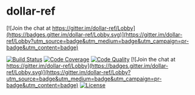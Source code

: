 # dollar-ref

[![Join the chat at https://gitter.im/dollar-ref/Lobby](https://badges.gitter.im/dollar-ref/Lobby.svg)](https://gitter.im/dollar-ref/Lobby?utm_source=badge&utm_medium=badge&utm_campaign=pr-badge&utm_content=badge)

[![Build Status](https://travis-ci.org/bagrat/dollar-ref.svg?branch=master)](https://travis-ci.org/bagrat/dollar-ref)
[![Code Coverage](https://api.codacy.com/project/badge/Coverage/0bcd382ae5e944dfab79a0cfe42366cf)](https://www.codacy.com/app/bagrat/dollar-ref?utm_source=github.com&utm_medium=referral&utm_content=bagrat/dollar-ref&utm_campaign=Badge_Coverage)
[![Code Quality](https://api.codacy.com/project/badge/Grade/0bcd382ae5e944dfab79a0cfe42366cf)](https://www.codacy.com/app/bagrat/dollar-ref?utm_source=github.com&amp;utm_medium=referral&amp;utm_content=bagrat/dollar-ref&amp;utm_campaign=Badge_Grade)
[![Join the chat at https://gitter.im/dollar-ref/Lobby](https://badges.gitter.im/dollar-ref/Lobby.svg)](https://gitter.im/dollar-ref/Lobby?utm_source=badge&utm_medium=badge&utm_campaign=pr-badge&utm_content=badge)
[![License](https://img.shields.io/badge/license-MIT-blue.svg)](https://raw.githubusercontent.com/bagrat/dollar-ref/master/LICENSE)
